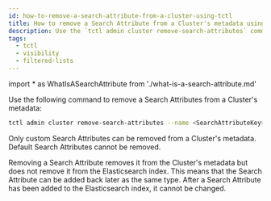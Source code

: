 ```yaml
---
id: how-to-remove-a-search-attribute-from-a-cluster-using-tctl
title: How to remove a Search Attribute from a Cluster's metadata using tctl
description: Use the `tctl admin cluster remove-search-attributes` command to remove a Search Attributes from a Cluster's metadata.
tags:
  - tctl
  - visibility
  - filtered-lists
---
```


<!-- prettier-ignore -->
import * as WhatIsASearchAttribute from './what-is-a-search-attribute.md'

Use the following command to remove a <preview page={WhatIsASearchAttribute}>Search Attributes</preview> from a Cluster's metadata:

```bash
tctl admin cluster remove-search-attributes --name <SearchAttributeKey>
```

Only custom Search Attributes can be removed from a Cluster's metadata.
Default Search Attributes cannot be removed.

Removing a Search Attribute removes it from the Cluster's metadata but does not remove it from the Elasticsearch index.
This means that the Search Attribute can be added back later as the same type.
After a Search Attribute has been added to the Elasticsearch index, it cannot be changed.
